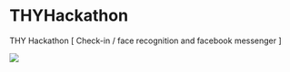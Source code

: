 # THYHackathon
THY Hackathon [ Check-in / face recognition and facebook messenger ]


<a href="https://hizliresim.com/LOJq61"><img src="https://i.hizliresim.com/LOJq61.jpg"></a>